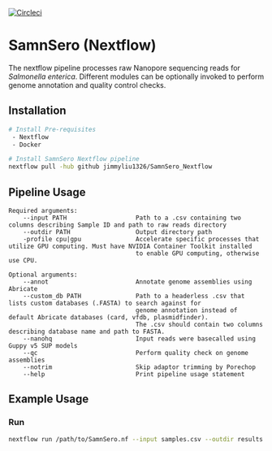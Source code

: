 [![Circleci](https://circleci.com/gh/jimmyliu1326/SamnSero_Nextflow.svg?style=svg)](https://app.circleci.com/pipelines/github/jimmyliu1326/SamnSero_Nextflow)

# SamnSero (Nextflow)
The nextflow pipeline processes raw Nanopore sequencing reads for *Salmonella enterica*. Different modules can be optionally invoked to perform genome annotation and quality control checks.

## Installation
```bash
# Install Pre-requisites
 - Nextflow
 - Docker

# Install SamnSero Nextflow pipeline
nextflow pull -hub github jimmyliu1326/SamnSero_Nextflow
```

## Pipeline Usage
```
Required arguments:
    --input PATH                   Path to a .csv containing two columns describing Sample ID and path to raw reads directory
    --outdir PATH                  Output directory path
    -profile cpu|gpu               Accelerate specific processes that utilize GPU computing. Must have NVIDIA Container Toolkit installed
                                   to enable GPU computing, otherwise use CPU.

Optional arguments:
    --annot                        Annotate genome assemblies using Abricate
    --custom_db PATH               Path to a headerless .csv that lists custom databases (.FASTA) to search against for 
                                   genome annotation instead of default Abricate databases (card, vfdb, plasmidfinder).
                                   The .csv should contain two columns describing database name and path to FASTA.
    --nanohq                       Input reads were basecalled using Guppy v5 SUP models
    --qc                           Perform quality check on genome assemblies
    --notrim                       Skip adaptor trimming by Porechop
    --help                         Print pipeline usage statement
```

## Example Usage
### Run
```bash
nextflow run /path/to/SamnSero.nf --input samples.csv --outdir results -profile cpu
```
